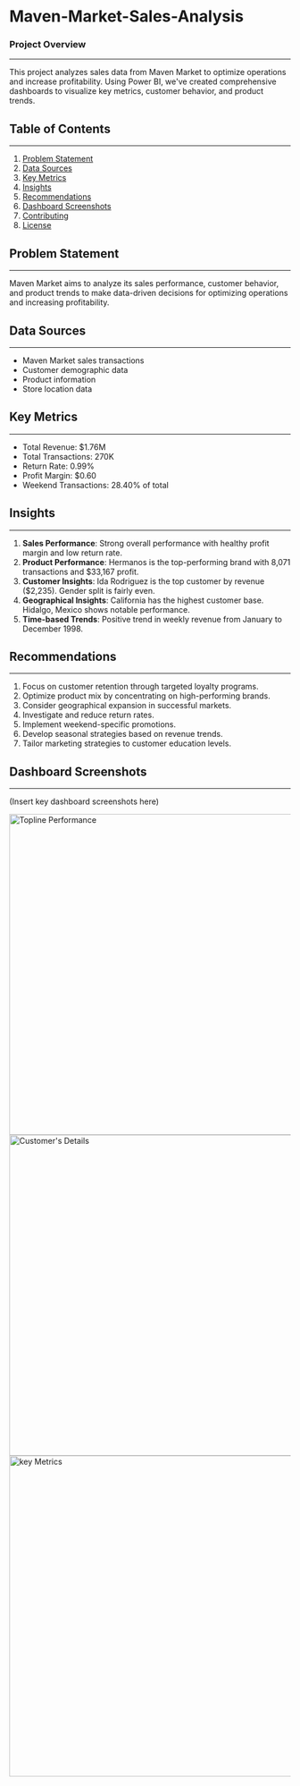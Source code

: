 # Maven-Market-Sales-Analysis

### Project Overview
___
This project analyzes sales data from Maven Market to optimize operations and increase profitability. Using Power BI, we've created comprehensive dashboards to visualize key metrics, customer behavior, and product trends.
## Table of Contents
___
1. [Problem Statement](#problem-statement)
2. [Data Sources](#data-sources)
3. [Key Metrics](#key-metrics)
4. [Insights](#insights)
5. [Recommendations](#recommendations)
6. [Dashboard Screenshots](#dashboard-screenshots)
8. [Contributing](#contributing)
9. [License](#license)

## Problem Statement
___
Maven Market aims to analyze its sales performance, customer behavior, and product trends to make data-driven decisions for optimizing operations and increasing profitability.

## Data Sources
___
- Maven Market sales transactions
- Customer demographic data
- Product information
- Store location data

## Key Metrics
___
- Total Revenue: $1.76M
- Total Transactions: 270K
- Return Rate: 0.99%
- Profit Margin: $0.60
- Weekend Transactions: 28.40% of total

## Insights
___ 
1. **Sales Performance**: Strong overall performance with healthy profit margin and low return rate.
2. **Product Performance**: Hermanos is the top-performing brand with 8,071 transactions and $33,167 profit.
3. **Customer Insights**: Ida Rodriguez is the top customer by revenue ($2,235). Gender split is fairly even.
4. **Geographical Insights**: California has the highest customer base. Hidalgo, Mexico shows notable performance.
5. **Time-based Trends**: Positive trend in weekly revenue from January to December 1998.

## Recommendations
___
1. Focus on customer retention through targeted loyalty programs.
2. Optimize product mix by concentrating on high-performing brands.
3. Consider geographical expansion in successful markets.
4. Investigate and reduce return rates.
5. Implement weekend-specific promotions.
6. Develop seasonal strategies based on revenue trends.
7. Tailor marketing strategies to customer education levels.


## Dashboard Screenshots
___
(Insert key dashboard screenshots here)

<img width="574" alt="Topline Performance" src="https://github.com/user-attachments/assets/22352b27-638d-4b9c-be91-70f0034912e2">
<img width="574" alt="Customer's Details" src="https://github.com/user-attachments/assets/7525ec4c-0643-4e29-840c-edce7c58e057">
<img width="574" alt="key Metrics" src="https://github.com/user-attachments/assets/d2ba8bae-f68d-487b-a726-033f43c9697c">

